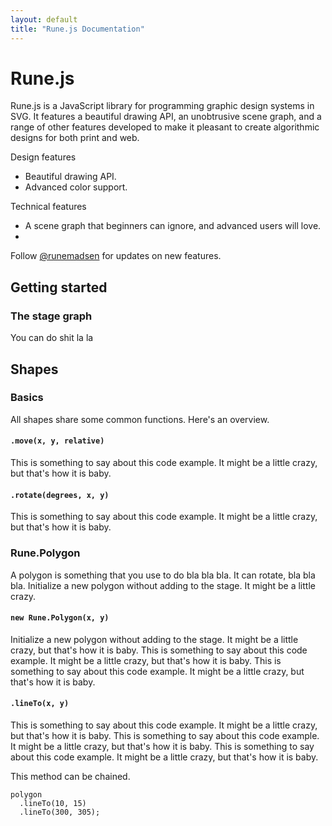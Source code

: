 ```yaml
---
layout: default
title: "Rune.js Documentation"
---
```


# Rune.js

Rune.js is a JavaScript library for programming graphic design systems in SVG. It features a beautiful drawing API, an unobtrusive scene graph, and a range of other features developed to make it pleasant to create algorithmic designs for both print and web.

Design features

- Beautiful drawing API.
- Advanced color support.

Technical features

- A scene graph that beginners can ignore, and advanced users will love.
- 

Follow [@runemadsen](https://www.twitter.com/runemadsen) for updates on new features.

## Getting started

### The stage graph

You can do shit la la

## Shapes

### Basics

All shapes share some common functions. Here's an overview.

#### `.move(x, y, relative)`

This is something to say about this code example. It might be a little crazy, but that's how it is baby.

#### `.rotate(degrees, x, y)`

This is something to say about this code example. It might be a little crazy, but that's how it is baby.

### Rune.Polygon

A polygon is something that you use to do bla bla bla. It can rotate, bla bla bla. Initialize a new polygon without adding to the stage.  It might be a little crazy.

#### `new Rune.Polygon(x, y)`

Initialize a new polygon without adding to the stage.  It might be a little crazy, but that's how it is baby. This is something to say about this code example. It might be a little crazy, but that's how it is baby. This is something to say about this code example. It might be a little crazy, but that's how it is baby.

#### `.lineTo(x, y)`

This is something to say about this code example. It might be a little crazy, but that's how it is baby. This is something to say about this code example. It might be a little crazy, but that's how it is baby. This is something to say about this code example. It might be a little crazy, but that's how it is baby.

This method can be chained.

```
polygon
  .lineTo(10, 15)
  .lineTo(300, 305);
```